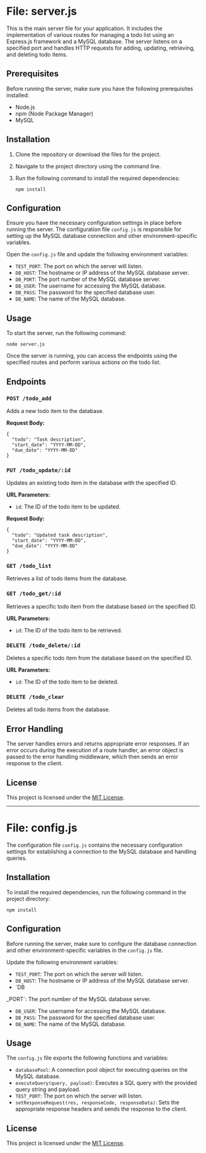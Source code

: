 # File: server.js

This is the main server file for your application. It includes the implementation of various routes for managing a todo list using an Express.js framework and a MySQL database. The server listens on a specified port and handles HTTP requests for adding, updating, retrieving, and deleting todo items.

## Prerequisites

Before running the server, make sure you have the following prerequisites installed:

- Node.js
- npm (Node Package Manager)
- MySQL

## Installation

1. Clone the repository or download the files for the project.
2. Navigate to the project directory using the command line.
3. Run the following command to install the required dependencies:

   ```
   npm install
   ```

## Configuration

Ensure you have the necessary configuration settings in place before running the server. The configuration file `config.js` is responsible for setting up the MySQL database connection and other environment-specific variables.

Open the `config.js` file and update the following environment variables:

- `TEST_PORT`: The port on which the server will listen.
- `DB_HOST`: The hostname or IP address of the MySQL database server.
- `DB_PORT`: The port number of the MySQL database server.
- `DB_USER`: The username for accessing the MySQL database.
- `DB_PASS`: The password for the specified database user.
- `DB_NAME`: The name of the MySQL database.

## Usage

To start the server, run the following command:

```
node server.js
```

Once the server is running, you can access the endpoints using the specified routes and perform various actions on the todo list.

## Endpoints

### `POST /todo_add`

Adds a new todo item to the database.

**Request Body:**

```
{
  "todo": "Task description",
  "start_date": "YYYY-MM-DD",
  "due_date": "YYYY-MM-DD"
}
```

### `PUT /todo_update/:id`

Updates an existing todo item in the database with the specified ID.

**URL Parameters:**

- `id`: The ID of the todo item to be updated.

**Request Body:**

```
{
  "todo": "Updated task description",
  "start_date": "YYYY-MM-DD",
  "due_date": "YYYY-MM-DD"
}
```

### `GET /todo_list`

Retrieves a list of todo items from the database.

### `GET /todo_get/:id`

Retrieves a specific todo item from the database based on the specified ID.

**URL Parameters:**

- `id`: The ID of the todo item to be retrieved.

### `DELETE /todo_delete/:id`

Deletes a specific todo item from the database based on the specified ID.

**URL Parameters:**

- `id`: The ID of the todo item to be deleted.

### `DELETE /todo_clear`

Deletes all todo items from the database.

## Error Handling

The server handles errors and returns appropriate error responses. If an error occurs during the execution of a route handler, an error object is passed to the error handling middleware, which then sends an error response to the client.

## License

This project is licensed under the [MIT License](LICENSE).

---

# File: config.js

The configuration file `config.js` contains the necessary configuration settings for establishing a connection to the MySQL database and handling queries.

## Installation

To install the required dependencies, run the following command in the project directory:

```
npm install
```

## Configuration

Before running the server, make sure to configure the database connection and other environment-specific variables in the `config.js` file.

Update the following environment variables:

- `TEST_PORT`: The port on which the server will listen.
- `DB_HOST`: The hostname or IP address of the MySQL database server.
- `DB

_PORT`: The port number of the MySQL database server.

- `DB_USER`: The username for accessing the MySQL database.
- `DB_PASS`: The password for the specified database user.
- `DB_NAME`: The name of the MySQL database.

## Usage

The `config.js` file exports the following functions and variables:

- `databasePool`: A connection pool object for executing queries on the MySQL database.
- `executeQuery(query, payload)`: Executes a SQL query with the provided query string and payload.
- `TEST_PORT`: The port on which the server will listen.
- `setResponseRequest(res, responseCode, responseData)`: Sets the appropriate response headers and sends the response to the client.

## License

This project is licensed under the [MIT License](LICENSE).
